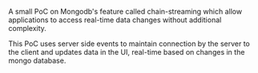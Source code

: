 A small PoC on Mongodb's feature called chain-streaming which allow applications to access real-time data changes without additional complexity.

This PoC uses server side events to maintain connection by the server to the client and updates data in the UI, real-time based on changes in the mongo database.
